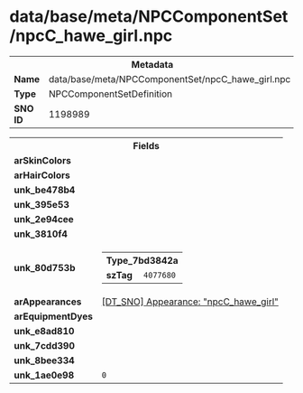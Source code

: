 <h1>data/base/meta/NPCComponentSet/npcC_hawe_girl.npc</h1><table><tr><th colspan="100%">Metadata</th></tr><tr><td><b>Name</b></td><td>data/base/meta/NPCComponentSet/npcC_hawe_girl.npc</td></tr><tr><td><b>Type</b></td><td>NPCComponentSetDefinition</td></tr><tr><td><b>SNO ID</b></td><td>1198989</td></tr></table>

<table><tr><th colspan="100%">Fields</th></tr><tr><td><b>arSkinColors</b></td><td></td></tr><tr><td><b>arHairColors</b></td><td></td></tr><tr><td><b>unk_be478b4</b></td><td></td></tr><tr><td><b>unk_395e53</b></td><td></td></tr><tr><td><b>unk_2e94cee</b></td><td></td></tr><tr><td><b>unk_3810f4</b></td><td></td></tr><tr><td><b>unk_80d753b</b></td><td><table><tr><th colspan="100%">Type_7bd3842a</th></tr><tr><td><b>szTag</b></td><td><code>4077680</code></td></tr></table>

</td></tr><tr><td><b>arAppearances</b></td><td><a href="..\Appearance\npcC_hawe_girl.app.md">[DT_SNO] Appearance: "npcC_hawe_girl"</a>
</td></tr><tr><td><b>arEquipmentDyes</b></td><td></td></tr><tr><td><b>unk_e8ad810</b></td><td></td></tr><tr><td><b>unk_7cdd390</b></td><td>



</td></tr><tr><td><b>unk_8bee334</b></td><td>



</td></tr><tr><td><b>unk_1ae0e98</b></td><td><code>0</code></td></tr></table>

